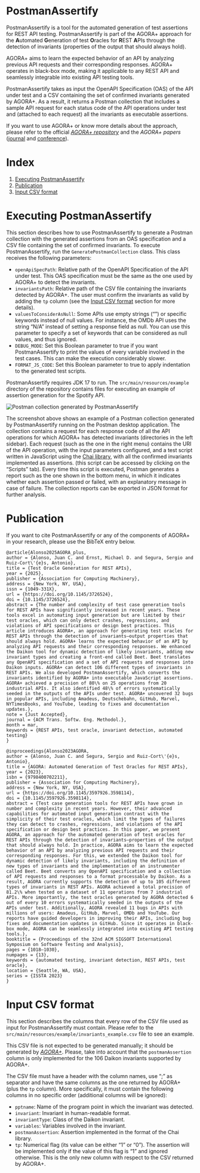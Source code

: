 # PostmanAssertify

PostmanAssertify is a tool for the automated generation of test assertions for REST API testing. PostmanAssertify is part of the AGORA+ approach for the **A**utomated **G**eneration of test **O**racles for **R**EST **A**PIs through the detection of invariants (properties of the output that should always hold).

AGORA+ aims to learn the expected behavior of an API by analyzing previous API requests and their corresponding responses. AGORA+ operates in black-box mode, making it applicable to any REST API and seamlessly integrable into existing API testing tools.

PostmanAssertify takes as input the OpenAPI Specification (OAS) of the API under test and a CSV containing the set of confirmed invariants generated by AGORA+. As a result, it returns a Postman collection that includes a sample API request for each status code of the API operations under test and (attached to each request) all the invariants as executable assertions.

If you want to use AGORA+ or know more details about the approach, please refer to the official [*AGORA+ repository*](https://github.com/isa-group/Beet) and the *AGORA+ papers* ([journal](https://doi.org/10.1145/3726524) and [conference](https://dl.acm.org/doi/10.1145/3597926.3598114)).



# Index

1. [Executing PostmanAssertify](#executing-postmanassertify)
2. [Publication](#publication)
3. [Input CSV format](#input-csv-format)

# Executing PostmanAssertify

This section describes how to use PostmanAssertify to generate a Postman collection with the generated assertions from an OAS specification and a CSV file containing the set of confirmed invariants. To execute PostmanAssertify, run the `GeneratePostmanCollection` class. This class receives the following parameters:
- `openApiSpecPath`: Relative path of the OpenAPI Specification of the API under test. This OAS specification must be the same as the one used by AGORA+ to detect the invariants.
- `invariantsPath`: Relative path of the CSV file containing the invariants detected by AGORA+. The user must confirm the invariants as valid by adding the `tp` column (see the [Input CSV format](#input-csv-format) section for more details).
- `valuesToConsiderAsNull`: Some APIs use empty strings (“”) or specific keywords instead of null values. For instance, the OMDb API uses the string “N/A” instead of setting a response field as null. You can use this parameter to specify a set of keywords that can be considered as null values, and thus ignored.
- `DEBUG_MODE`: Set this Boolean parameter to true if you want PostmanAssertify to print the values of every variable involved in the test cases. This can make the execution considerably slower.
- `FORMAT_JS_CODE`: Set this Boolean parameter to true to apply indentation to the generated test scripts.

PostmanAssertify requires JDK 17 to run. The `src/main/resources/example` directory of the repository contains files for executing an example of assertion generation for the Spotify API.

![Postman collection generated by PostmanAssertify](https://github.com/user-attachments/assets/b38f6c36-3a91-4820-942f-7c144a9aac36)

The screenshot above shows an example of a Postman collection generated by PostmanAssertify running on the Postman desktop application. The collection contains a request for each response code of all the API operations for which AGORA+ has detected invariants (directories in the left sidebar). Each request (such as the one in the right menu) contains the URI of the API operation, with the input parameters configured, and a test script written in JavaScript using the [Chai library](https://www.chaijs.com), with all the confirmed invariants implemented as assertions. (this script can be accessed by clicking on the “Scripts” tab). Every time this script is executed, Postman generates a report such as the one shown in the bottom menu, in which it indicates whether each assertion passed or failed, with an explanatory message in case of failure. The collection reports can be exported in JSON format for further analysis.

# Publication

If you want to cite PostmanAssertify or any of the components of AGORA+ in your research, please use the BibTeX entry below.

```
@article{Alonso2025AGORA_plus,
author = {Alonso, Juan C. and Ernst, Michael D. and Segura, Sergio and Ruiz-Cort\'{e}s, Antonio},
title = {Test Oracle Generation for REST APIs},
year = {2025},
publisher = {Association for Computing Machinery},
address = {New York, NY, USA},
issn = {1049-331X},
url = {https://doi.org/10.1145/3726524},
doi = {10.1145/3726524},
abstract = {The number and complexity of test case generation tools for REST APIs have significantly increased in recent years. These tools excel in automating input generation but are limited by their test oracles, which can only detect crashes, regressions, and violations of API specifications or design best practices. This article introduces AGORA+, an approach for generating test oracles for REST APIs through the detection of invariants—output properties that should always hold. AGORA+ learns the expected behavior of an API by analyzing API requests and their corresponding responses. We enhanced the Daikon tool for dynamic detection of likely invariants, adding new invariant types and creating a front-end called Beet. Beet translates any OpenAPI specification and a set of API requests and responses into Daikon inputs. AGORA+ can detect 106 different types of invariants in REST APIs. We also developed PostmanAssertify, which converts the invariants identified by AGORA+ into executable JavaScript assertions. AGORA+ achieved a precision of 80\% on 25 operations from 20 industrial APIs. It also identified 48\% of errors systematically seeded in the outputs of the APIs under test. AGORA+ uncovered 32 bugs in popular APIs, including Amadeus, Deutschebahn, GitHub, Marvel, NYTimesBooks, and YouTube, leading to fixes and documentation updates.},
note = {Just Accepted},
journal = {ACM Trans. Softw. Eng. Methodol.},
month = mar,
keywords = {REST APIs, test oracle, invariant detection, automated testing}
}

@inproceedings{Alonso2023AGORA,
author = {Alonso, Juan C. and Segura, Sergio and Ruiz-Cort\'{e}s, Antonio},
title = {AGORA: Automated Generation of Test Oracles for REST APIs},
year = {2023},
isbn = {9798400702211},
publisher = {Association for Computing Machinery},
address = {New York, NY, USA},
url = {https://doi.org/10.1145/3597926.3598114},
doi = {10.1145/3597926.3598114},
abstract = {Test case generation tools for REST APIs have grown in number and complexity in recent years. However, their advanced capabilities for automated input generation contrast with the simplicity of their test oracles, which limit the types of failures they can detect to crashes, regressions, and violations of the API specification or design best practices. In this paper, we present AGORA, an approach for the automated generation of test oracles for REST APIs through the detection of invariants—properties of the output that should always hold. In practice, AGORA aims to learn the expected behavior of an API by analyzing previous API requests and their corresponding responses. For this, we extended the Daikon tool for dynamic detection of likely invariants, including the definition of new types of invariants and the implementation of an instrumenter called Beet. Beet converts any OpenAPI specification and a collection of API requests and responses to a format processable by Daikon. As a result, AGORA currently supports the detection of up to 105 different types of invariants in REST APIs. AGORA achieved a total precision of 81.2\% when tested on a dataset of 11 operations from 7 industrial APIs. More importantly, the test oracles generated by AGORA detected 6 out of every 10 errors systematically seeded in the outputs of the APIs under test. Additionally, AGORA revealed 11 bugs in APIs with millions of users: Amadeus, GitHub, Marvel, OMDb and YouTube. Our reports have guided developers in improving their APIs, including bug fixes and documentation updates in GitHub. Since it operates in black-box mode, AGORA can be seamlessly integrated into existing API testing tools.},
booktitle = {Proceedings of the 32nd ACM SIGSOFT International Symposium on Software Testing and Analysis},
pages = {1018–1030},
numpages = {13},
keywords = {automated testing, invariant detection, REST APIs, test oracle},
location = {Seattle, WA, USA},
series = {ISSTA 2023}
}
```

# Input CSV format

This section describes the columns that every row of the CSV file used as input for PostmanAssertify must contain. Please refer to the `src/main/resources/example/invariants_example.csv` file to see an example.

This CSV file is not expected to be generated manually; it should be generated by [*AGORA+*](https://github.com/isa-group/Beet). Please, take into account that the `postmanAssertion` column is only implemented for the 106 Daikon invariants supported by AGORA+.

The CSV file must have a header with the column names, use “;” as separator and have the same columns as the one returned by AGORA+ (plus the `tp` column). More specifically, it must contain the following columns in no specific order (additional columns will be ignored):
- `pptname`: Name of the program point in which the invariant was detected.
- `invariant`: Invariant in human-readable format.
- `invariantType`: Class of the Daikon invariant.
- `variables`: Variables involved in the invariant.
- `postmanAssertion`: Assertion implemented in the format of the Chai library.
- `tp`: Numerical flag (its value can be either “1” or “0”). The assertion will be implemented only if the value of this flag is “1” and ignored otherwise. This is the only new column with respect to the CSV returned by AGORA+.
